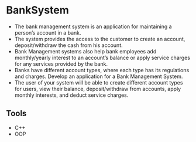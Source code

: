 # BankSystem
- The bank management system is an application for maintaining a person’s account in a bank. 
- The system provides the access to the customer to create an account, deposit/withdraw the cash from his account. 
- Bank Management systems also help bank employees add monthly/yearly interest to an account’s balance or apply service charges for any services provided by the bank. 
- Banks have different account types, where each type has its regulations and charges. Develop an application for a Bank Management System. 
- The user of your system will be able to create different account types for users, view their balance, deposit/withdraw from accounts, apply monthly interests, and deduct service charges.

## Tools
- C++
- OOP
